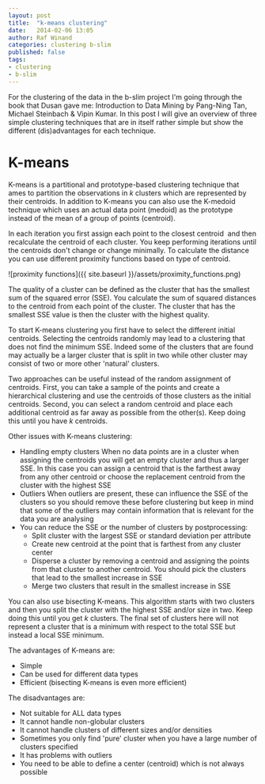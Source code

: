 ```yaml
---
layout: post
title:  "k-means clustering"
date:   2014-02-06 13:05
author: Raf Winand
categories: clustering b-slim
published: false
tags:
- clustering
- b-slim
---
```

For the clustering of the data in the b-slim project I'm going through the book that Dusan gave me: Introduction to Data Mining by Pang-Ning Tan, Michael Steinbach & Vipin Kumar. In this post I will give an overview of three simple clustering techniques that are in itself rather simple but show the different (dis)advantages for each technique.

# K-means
K-means is a partitional and prototype-based clustering technique that ames to partition the observations in *k* clusters which are represented by their centroids. In addition to K-means you can also use the K-medoid technique which uses an actual data point (medoid) as the prototype instead of the mean of a group of points (centroid).

In each iteration you first assign each point to the closest centroid  and then recalculate the centroid of each cluster. You keep performing iterations until the centroids don't change or change minimally. To calculate the distance you can use different proximity functions based on type of centroid.

![proximity functions]({{ site.baseurl }}/assets/proximity_functions.png)

The quality of a cluster can be defined as the cluster that has the smallest sum of the squared error (SSE). You calculate the sum of squared distances to the centroid from each point of the cluster. The cluster that has the smallest SSE value is then the cluster with the highest quality.

To start K-means clustering you first have to select the different initial centroids. Selecting the centroids randomly may lead to a clustering that does not find the minimum SSE. Indeed some of the clusters that are found may actually be a larger cluster that is split in two while other cluster may consist of two or more other 'natural' clusters.

Two approaches can be useful instead of the random assignment of centroids. First, you can take a sample of the points and create a hierarchical clustering and use the centroids of those clusters as the initial centroids. Second, you can select a random centroid and place each additional centroid as far away as possible from the other(s). Keep doing this until you have *k* centroids.

Other issues with K-means clustering:

* Handling empty clusters When no data points are in a cluster when assigning the centroids you will get an empty cluster and thus a larger SSE. In this case you can assign a centroid that is the farthest away from any other centroid or choose the replacement centroid from the cluster with the highest SSE
* Outliers When outliers are present, these can influence the SSE of the clusters so you should remove these before clustering but keep in mind that some of the outliers may contain information that is relevant for the data you are analysing
* You can reduce the SSE or the number of clusters by postprocessing:
  * Split cluster with the largest SSE or standard deviation per attribute
  * Create new centroid at the point that is farthest from any cluster center
  * Disperse a cluster by removing a centroid and assigning the points from that cluster to another centroid. You should pick the clusters that lead to the smallest increase in SSE
  * Merge two clusters that result in the smallest increase in SSE

You can also use bisecting K-means. This algorithm starts with two clusters and then you split the cluster with the highest SSE and/or size in two. Keep doing this until you get *k* clusters. The final set of clusters here will not represent a cluster that is a minimum with respect to the total SSE but instead a local SSE minimum.

The advantages of K-means are:

* Simple
* Can be used for different data types
* Efficient (bisecting K-means is even more efficient)

The disadvantages are:

* Not suitable for ALL data types
* It cannot handle non-globular clusters
* It cannot handle clusters of different sizes and/or densities
* Sometimes you only find 'pure' cluster when you have a large number of clusters specified
* It has problems with outliers
* You need to be able to define a center (centroid) which is not always possible
